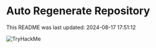 # Auto Regenerate Repository

This README was last updated: 2024-08-17 17:51:12

 ![TryHackMe](https://tryhackme.com/badge/533634)